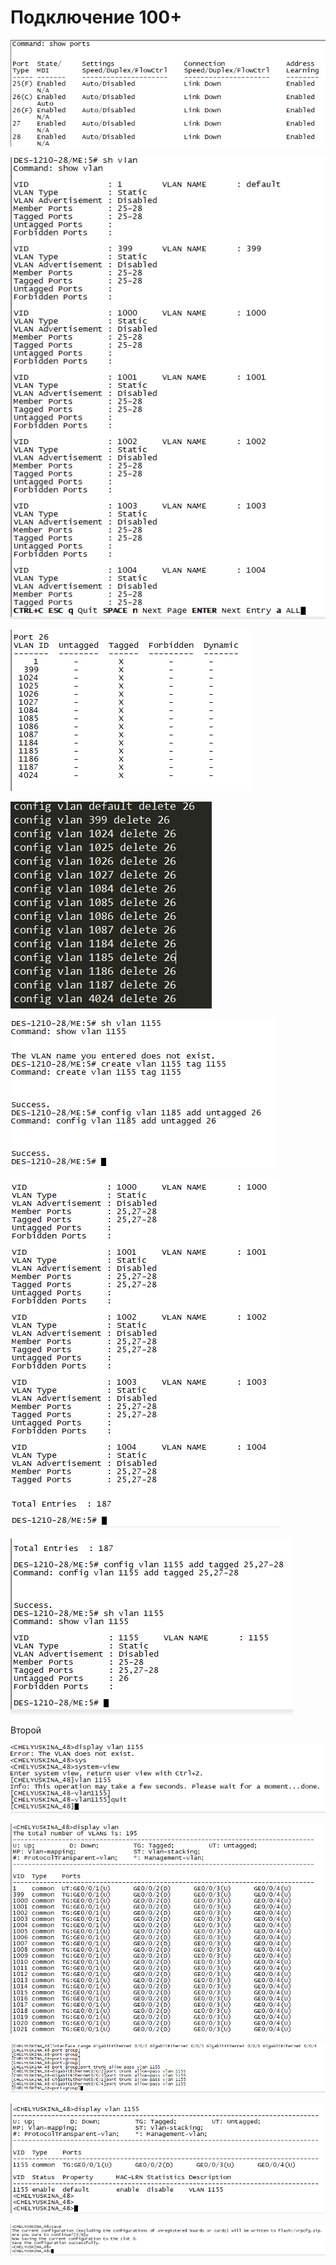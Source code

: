 # Подключение 100+

![](../../.gitbook/assets/image%20%286%29.png)

![](../../.gitbook/assets/image%20%2818%29.png)

![](../../.gitbook/assets/image%20%2835%29.png)

![](../../.gitbook/assets/image%20%2819%29.png)

![](../../.gitbook/assets/image%20%2842%29.png)



![](../../.gitbook/assets/image%20%2810%29.png)

![](../../.gitbook/assets/image%20%2825%29.png)

Второй

![](../../.gitbook/assets/image%20%2841%29.png)

![](../../.gitbook/assets/image%20%287%29.png)

![](../../.gitbook/assets/image%20%283%29.png)

![](../../.gitbook/assets/image%20%2847%29.png)

![](../../.gitbook/assets/image%20%2828%29.png)





